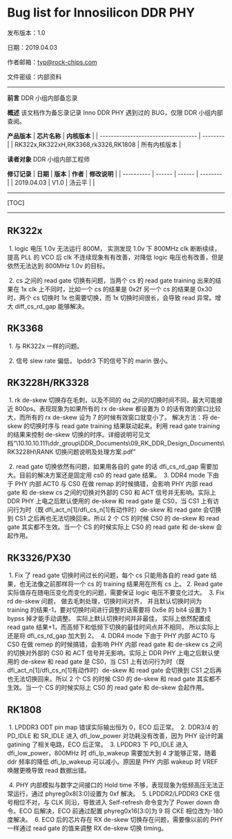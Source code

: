 # **Bug list for Innosilicon DDR PHY**

发布版本：1.0

日期：2019.04.03

作者邮箱：typ@rock-chips.com

文件密级：内部资料

---
**前言**
DDR 小组内部备忘录

**概述**
该文档作为备忘录记录 Inno DDR PHY 遇到过的 BUG，仅限 DDR 小组内部查阅。

**产品版本**
| **芯片名称**                            | **内核版本** |
| ----------------------------------- | -------- |
| RK322x,RK322xH,RK3368,rk3326,RK1808 | 所有内核版本   |

**读者对象**
DDR 小组内部工程师

**修订记录**
| **日期**     | **版本** | **作者** | **修改说明** |
| ---------- | ------ | ------ | -------- |
| 2019.04.03 | V1.0   | 汤云平    |          |

---

[TOC]

---

## RK322x

​	1. logic 电压 1.0v 无法运行 800M， 实测发现 1.0v 下 800MHz clk 断断续续， 提高 PLL 的 VCO 后 clk 不连续现象有有改善，对降低 logic 电压也有改善，但是依然无法达到 800MHz 1.0v 的目标。

​	2. cs 之间的 read gate 切换有问题，当两个 cs 的 read gate training 出来的结果在 1x clk 上不同时，比如一个 cs 的结果是 0x2f 另一个 cs 的结果是 0x30 时，两个 cs 切换时 1x 也需要切换，而 1x 切换时间很长，会导致 read 异常。增大 diff\_cs\_rd\_gap 能够解决。

## RK3368

​	1. 与 RK322x 一样的问题。

​	2. 信号 slew rate 偏低， lpddr3 下的信号下的 marin 很小。

## RK3228H/RK3328

​	1. rk de-skew 切换存在毛刺，以及不同的 dq 之间的切换时间不同，最大可能接近 800ps。表现现象为如果所有的 rx de-skew 都设置为 0 的话有效的窗口比较大，而所有的 rx de-skew 设为 7 的时候有效窗口就变小了。
解决方法：将 de-skew 的切换时序与 read gate training 结果联动起来。利用 read gate training 的结果来控制 de-skew 切换的时序。详细说明可见文档“\\10.10.10.111\ddr_group\DDR_Documents\09_RK_DDR_Design_Documents\RK3228H\RANK 切换问题说明及处理方案.pdf”

​	2. read gate 切换依然有问题，如果用各自的 gate 的话 dfi\_cs\_rd\_gap 需要加大。目前的解决方案还是固定用 cs0 的 read gate 结果。
​	3. DDR4 mode 下由于 PHY 内部 ACT0 与 CS0 在做 remap 的时候搞错，会影响 PHY 内部 read gate 和 de-skew cs 之间的切换对外部的 CS0 和 ACT 信号并无影响。实际上 DDR PHY 上电之后默认使用的 de-skew 和 read gate 是 CS0，当 CS1 上有访问行为时（既 dfi\_act\_n[1]/dfi\_cs\_n[1]有动作时）de-skew 和 read gate 会切换到 CS1 之后再也无法切换回来。所以 2 个 CS 的时候 CS0 的 de-skew 和 read gate 其实都不生效。当一个 CS 的时候实际上 CS0 的 read gate 和 de-skew 会起作用。

## RK3326/PX30

​	1. Fix 了 read gate 切换时间过长的问题，每个 cs 只能用各自的 read gate 结果，也无法像之前那样将一个 cs 的 training 结果用在所有 cs 上。
​	2. Read gate 实际值存在随电压变化而变化的问题，需要保证 logic 电压不要变化过大。
​	3. Fix rd de-skew 问题， 做去毛刺处理，切换时间对齐， 并且默认切换时间为 training 的结果-1，要对切换时间进行调整的话需要将 0x6e 的 bit4 设置为 1 bypss 掉才能手动调整。
实际上默认切换时间并非最佳， 实际上依然配置成 read gate 结果+1，而高频下和低频下切换的最佳时间点并不相同， 所以实际上还是将 dfi\_cs\_rd\_gap 加大到 2。
​	4. DDR4 mode 下由于 PHY 内部 ACT0 与 CS0 在做 remep 的时候搞错，会影响 PHY 内部 read gate 和 de-skew cs 之间的切换对外部的 CS0 和 ACT 信号并无影响。实际上 DDR PHY 上电之后默认使用的 de-skew 和 read gate 是 CS0，当 CS1 上有访问行为时（既 dfi\_act\_n[1]/dfi\_cs\_n[1]有动作时）de-skew 和 read gate 会切换到 CS1 之后再也无法切换回来。所以 2 个 CS 的时候 CS0 的 de-skew 和 read gate 其实都不生效。当一个 CS 的时候实际上 CS0 的 read gate 和 de-skew 会起作用。

## RK1808

​	1. LPDDR3 ODT pin map 错误实际输出恒为 0，ECO 后正常。
​	2. DDR3/4 的 PD\_IDLE 和 SR\_IDLE 进入 dfi\_low\_power 对功耗没有改善，因为 PHY 设计时漏 gatining 了相关电路，ECO 后正常。
​	3. LPDDR3 下 PD\_IDLE 进入 dfi\_low\_power，800MHz 时 dfi\_lp\_wakeup 需要加大到 4 才能够正常，随着 ddr 频率的降低 dfi\_lp\_wakeup 可以减小。原因是 PHY 内部 wakeup 时 VREF 唤醒更晚导致 read 数据出错。

​	4. PHY 内部模拟与数字之间接口的 Hold time 不够，表现现象为低频高压无法正常运行，通过 phyreg0x8[3:0]设置为 0xf 解决。
​	5. LPDDR2/LPDDR3 CKE 信号相位不对，与 CLK 同沿，导致进入 Self-refresh 命令变为了 Power down 命令。ECO 后解决，ECO 前通过配置 phyreg0x16[3:0]为 9 将 CKE 相位改为-180 度解决。
​	6. ECO 后的芯片存在 RX de-skew 切换存在问题，需要像以前的 PHY 一样通过 read gate 的值来调整 RX de-skew 切换 timing。